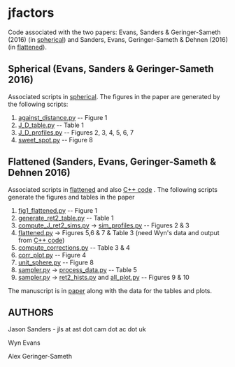 # jfactors

Code associated with the two papers: Evans, Sanders & Geringer-Sameth (2016) (in [spherical](spherical/)) and Sanders, Evans,  Geringer-Sameth & Dehnen (2016) (in [flattened](flattened/)).

## Spherical (Evans, Sanders & Geringer-Sameth 2016)

Associated scripts in [spherical](spherical/). The figures in the paper are generated by the following scripts:

1. [against_distance.py](spherical/against_distance.py) -- Figure 1
2. [J_D_table.py](spherical/J_D_table.py) -- Table 1
3. [J_D_profiles.py](spherical/J_D_profiles.py) -- Figures 2, 3, 4, 5, 6, 7
4. [sweet_spot.py](spherical/sweet_spot.py) -- Figure 8

## Flattened (Sanders, Evans,  Geringer-Sameth & Dehnen 2016)

Associated scripts in [flattened](flattened/) and also [C++ code](c++_code/) . The following scripts generate the figures and tables in the paper

1. [fig1_flattened.py](flattened/fig1_flattened.py) -- Figure 1
2. [generate_ret2_table.py](flattened/generate_ret2_table.py) -- Table 1
3. [compute_J_ret2_sims.py](flattened/compute_J_ret2_sims.py) -> [sim_profiles.py](flattened/sim_profiles.py) -- Figures 2 & 3
4. [flattened.py](flattened/flattened.py) -> Figures 5,6 & 7 & Table 3 (need Wyn's data and output from [C++ code](c++_code/))
5. [compute_corrections.py](flattened/compute_corrections.py) -- Table 3 & 4
6. [corr_plot.py](flattened/corr_plot.py) -- Figure 4
7. [unit_sphere.py](flattened/unit_sphere.py) -- Figure 8
8. [sampler.py](flattened/sampler.py) -> [process_data.py](flattened/process_data.py) -- Table 5
9. [sampler.py](flattened/sampler.py) -> [ret2_hists.py](flattened/ret2_hists.py) and [all_plot.py](flattened/all_plot.py) -- Figures 9 & 10

The manuscript is in [paper](paper/) along with the data for the tables and plots.

## AUTHORS

Jason Sanders - jls at ast dot cam dot ac dot uk

Wyn Evans

Alex Geringer-Sameth


